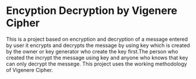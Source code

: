 # Encyption Decryption by Vigenere Cipher 
 This is a project based on encryption and decryption of a message entered by user it encrypts and decrypts the message by using key which is created by the owner or key generator  who create the key first.The person who created the incrypt the message using key and anyone who knows that key can only decrypt the messege. 
 This project uses the working methodology of Vigenere Cipher.

